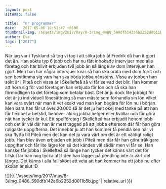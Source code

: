 ```yaml
---
layout: post
sitemap: false

title:  "mr programmer"
date:   2017-05-06 18:51:47 +0100
thumbnail-img: /assets/img/2017/may/8-3/img_0488_590dfb142a6b2252d0011b5b.jpg
author: Eva
tags: ["2017"]
---
```


När jag var i Tyskland så tog vi tag i att söka jobb åt Fredrik då han it gjort det än. Han sökte typ 6 jobb och har nu fått inbokade intervjuer med alla företag och har blivit erbjuden två jobb än så länge av dom intervjuer han gjort. Men han har några intervjuer kvar så han ska prata med dom först och sen bestämma sig vars han ska börja jobba nånstans. Vissa av jobben han sökt är i Piteå och vissa är i Skellefteå så vi får se vad det blir. Han kommer att höra sig för vad företagen kan erbjuda för lön och så ska han förmodligen ta det företag som betalar bäst. Det är ju dock lite jobbigt för det är ju individuell lönesättning så man måste som förhandla sin lön vilket kan vara svårt när man it vet exakt vad man kan begära för lön nu i början. Men bara han får ut över 20.000 så är det ju helt okej med tanke på att han får flexibel arbetstid, behöver aldrig jobba helger eller kvällar och får göra nåt han tycker är kul. Ett spelföretag i Skellefteå har erbjudit honom jobb och det är väl där han är mest taggad på att jobba eftersom där får han göra roligaste uppgifterna. Det innebär ju att han kommer få pendla sen när vi ska flytta till Piteå men det kan det ju vara värt om det är ett väldigt roligt jobb. Han blev även erbjuden ett jobb i Piteå men där får han göra tråkigare uppgifter och får lite lägre lön så det kändes väl sådär men vi får se. Han kanske får jobba i Skellefteå så länge han tycker det känns värt det för tillslut lär han nog tycka att tiden han lägger på pendling inte är värt det längre. Det känns i alla fall skönt att veta att han kommer ha ett jobb nu efter skolan är slut :D

![]({{ '/assets/img/2017/may/8-3/img_0488_590dfb142a6b2252d0011b5b.jpg'  | relative_url }})

